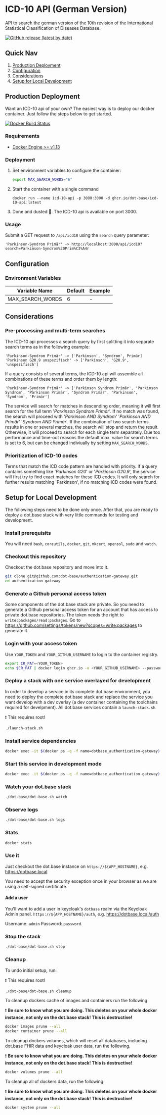 # ICD-10 API (German Version)
API to search the german version of the 10th revision of the International Statistical Classification of Diseases Database. 

[![GitHub release (latest by date)](https://img.shields.io/github/v/release/dot-base/icd-10-api)](https://github.com/dot-base/icd-10-api/releases)


## Quick Nav
1. [Production Deployment](#Production-Deployment)
1. [Configuration](#Configuration)
1. [Considerations](#Considerations)
1. [Setup for Local Development](#setup-for-local-development)


## Production Deployment
Want an ICD-10 api of your own? The easiest way is to deploy our docker container. Just follow the steps below to get started.

[![Docker Build Status](https://img.shields.io/badge/We%20love-Docker-blue?style=flat&logo=Docker)](https://github.com/orgs/dot-base/packages)


### Requirements
- [Docker Engine >= v1.13](https://www.docker.com/get-started)


### Deployment
1. Set environment variables to configure the container:
    ```sh
    export MAX_SEARCH_WORDS="6"
    ```
1. Start the container with a single command
    ```
    docker run --name icd-10-api -p 3000:3000 -d ghcr.io/dot-base/icd-10-api:latest
    ```
1. Done and dusted 🎉. The ICD-10 api is available on port 3000.

### Usage
Submit a GET request to `/api/icd10` using the `search` query parameter:
```
'Parkinson-Syndrom Primär' -> http://localhost:3000/api/icd10?search=Parkinson-Syndrom%20Prim%C3%A4r
```

## Configuration

### Environment Variables
| Variable Name | Default | Example |
| --- | --- | --- |
| MAX_SEARCH_WORDS | 6 | - |


## Considerations

### Pre-processing and multi-term searches
The ICD-10 api processes a search query by first splitting it into separate search terms as in the following example:

```
'Parkinson-Syndrom Primär' -> ['Parkinson', 'Syndrom', Primär]
'Parkinson G20.9 unspezifisch' -> ['Parkinson', 'G20.9', 'unspezifisch']
```

If a query consists of several terms, the ICD-10 api will assemble all combinations of these terms and order them by length:

```
'Parkinson-Syndrom Primär' -> ['Parkinson Syndrom Primär', 'Parkinson Syndrom', 'Parkinson Primär', 'Syndrom Primär', 'Parkinson', 'Syndrom', 'Primär']
```

The service will search for matches in descending order, meaning it will first search for the full term '*Parkinson Syndrom Primär*'. If no match was found, the search will proceed with '*Parkinson AND Syndrom*' '*Parkinson AND Primär*' '*Syndrom AND Primär*'. If the combination of two search terms results in one or several matches, the search will stop and return the result. Otherwise, it will proceed to search for each single term separately.
Due too performance and time-out reasons the default max. value for search terms is set to 6, but can be changed indiviually by setting `MAX_SEARCH_WORDS`.

### Prioritization of ICD-10 codes
Terms that match the ICD code pattern are handled with priority. If a query contains something like  '*Parkinson G20*' or '*Parkinson G20.9*', the service will first try to find exact matches for these ICD codes. It will only search for further results matching 'Parkinson', if no matching ICD codes were found.


## Setup for Local Development

The following steps need to be done only once. After that, you are ready to deploy a dot.base stack with very little commands for testing and development.

### Install prerequisits

You will need `bash`, `coreutils`, `docker`, `git`, `mkcert`, `openssl`, `sudo` and `watch`.

### Checkout this repository

Checkout the dot.base repository and move into it.

```bash
git clone git@github.com:dot-base/authentication-gateway.git
cd authentication-gateway
```

### Generate a Github personal access token

Some components of the dot.base stack are private. So you need to generate a Github personal access token for an account that has access to private dot.base repositories. The token needs the right to `write:packages/read:packages`. Go to https://github.com/settings/tokens/new?scopes=write:packages to generate it.

### Login with your access token

Use `YOUR_TOKEN` and `YOUR_GITHUB_USERNAME` to login to the container registry.

```bash
export CR_PAT=<YOUR_TOKEN>
echo $CR_PAT | docker login ghcr.io -u <YOUR_GITHUB_USERNAME> --password-stdin
```

### Deploy a stack with one service overlayed for development

In order to develop a service in its complete dot.base environment, you need to deploy the complete dot.base stack and replace the service you want develop with a dev overlay (a dev container containing the toolchains required for develpment). All dot.base services contain a `launch-stack.sh`.

❗ This requires root!

```bash
./launch-stack.sh
```

### Install service dependencies

```bash
docker exec -it $(docker ps -q -f name=dotbase_authentication-gateway) npm install
```

### Start this service in development mode

```bash
docker exec -it $(docker ps -q -f name=dotbase_authentication-gateway) npm start
```

### Watch your dot.base stack

```bash
./dot-base/dot-base.sh watch
```

### Observe logs
```bash
./dot-base/dot-base.sh logs
```

### Stats
```bash
docker stats
```

### Use it

Just checkout the dot.base instance on `https://${APP_HOSTNAME}`, e.g. https://dotbase.local

You need to accept the security exception once in your browser as we are using a self-signed certificate.

#### Add a user

You'll want to add a user in keycloak's `dotbase` realm via the Keycloak Admin panel. `https://${APP_HOSTNAME}/auth`, e.g. https://dotbase.local/auth

Username: `admin` Password: `password`.

### Stop the stack

```bash
./dot-base/dot-base.sh stop
```

### Cleanup 

To undo initial setup, run:

❗ This requires root!
```bash
./dot-base/dot-base.sh cleanup
```

To cleanup dockers cache of images and containers run the following.

❗ **Be sure to know what you are doing. This deletes on your whole docker instance, not only on the dot.base stack! This is destructive!**

```bash
docker images prune --all
docker container prune --all
```

To cleanup dockers volumes, which will reset all databases, including dot.base FHIR data and keycloak user data, run the following.

❗ **Be sure to know what you are doing. This deletes on your whole docker instance, not only on the dot.base stack! This is destructive!**

```bash
docker volumes prune --all
```

To cleanup all of dockers data, run the following.

❗ **Be sure to know what you are doing. This deletes on your whole docker instance, not only on the dot.base stack! This is destructive!**

```bash
docker system prune --all
```
